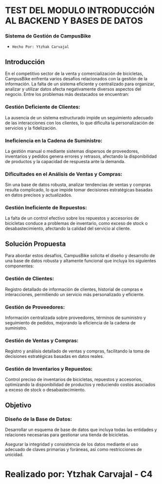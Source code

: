 # TEST DEL MODULO INTRODUCCIÓN AL BACKEND Y BASES DE DATOS
### Sistema de Gestión de CampusBike

- `Hecho Por: Ytzhak Carvajal`



## Introducción
En el competitivo sector de la venta y comercialización de bicicletas, CampusBike enfrenta varios desafíos relacionados con la gestión de la información. La falta de un sistema eficiente y centralizado para organizar, analizar y utilizar datos afecta negativamente diversos aspectos del negocio. Entre los problemas más destacados se encuentran:

### Gestión Deficiente de Clientes: 
 La ausencia de un sistema estructurado impide un seguimiento adecuado de las interacciones con los clientes, lo que dificulta la personalización de servicios y la fidelización.
### Ineficiencia en la Cadena de Suministro:
 La gestión manual o mediante sistemas dispersos de proveedores, inventarios y pedidos genera errores y retrasos, afectando la disponibilidad de productos y la capacidad de respuesta ante la demanda.
### Dificultades en el Análisis de Ventas y Compras:
 Sin una base de datos robusta, analizar tendencias de ventas y compras resulta complicado, lo que impide tomar decisiones estratégicas basadas en datos precisos y actualizados.
### Gestión Ineficiente de Repuestos:
 La falta de un control efectivo sobre los repuestos y accesorios de bicicletas conduce a problemas de inventario, como exceso de stock o desabastecimiento, afectando la calidad del servicio al cliente.

## Solución Propuesta
Para abordar estos desafíos, CampusBike solicita el diseño y desarrollo de una base de datos robusta y altamente funcional que incluya los siguientes componentes:

### Gestión de Clientes:
 Registro detallado de información de clientes, historial de compras e interacciones, permitiendo un servicio más personalizado y eficiente.
### Gestión de Proveedores:
 Información centralizada sobre proveedores, términos de suministro y seguimiento de pedidos, mejorando la eficiencia de la cadena de suministro.
### Gestión de Ventas y Compras:
 Registro y análisis detallado de ventas y compras, facilitando la toma de decisiones estratégicas basadas en datos reales.
### Gestión de Inventarios y Repuestos:
 Control preciso de inventarios de bicicletas, repuestos y accesorios, optimizando la disponibilidad de productos y reduciendo costos asociados a exceso de stock o desabastecimiento.

## Objetivo
### Diseño de la Base de Datos:
 Desarrollar un esquema de base de datos que incluya todas las entidades y relaciones necesarias para gestionar una tienda de bicicletas.

Asegurar la integridad y consistencia de los datos mediante el uso adecuado de claves primarias y foráneas, así como restricciones de unicidad.

# Realizado por: Ytzhak Carvajal - C4